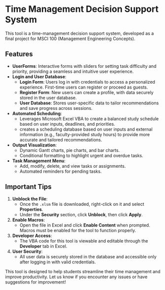 # **Time Management Decision Support System**

This tool is a time-management decision support system, developed as a final project for MSCI 100 (Management Engineering Concepts).

## **Features**
- **UserForms**: Interactive forms with sliders for setting task difficulty and priority, providing a seamless and intuitive user experience.
- **Login and User Database**:
  - **Login Form**: Users log in with credentials to access a personalized experience. First-time users can register or proceed as guests.
  - **Register Form**: New users can create a profile, with data securely stored in the user database.
  - **User Database**: Stores user-specific data to tailor recommendations and save progress across sessions.
- **Automated Scheduling**:
  - Leverages Microsoft Excel VBA to create a balanced study schedule based on user inputs, deadlines, and priorities.
  - creates a scheduling database based on user inputs and external information (e.g., faculty-provided study hours) to provide more accurate and tailored recommendations.
- **Output Visualization**:
  - Dynamic Gantt charts, pie charts, and bar charts.
  - Conditional formatting to highlight urgent and overdue tasks.
- **Task Management Menu**:
  - Add, modify, delete, and view tasks or assignments.
  - Automated reminders for pending tasks.

## **Important Tips**
1. **Unblock the File**:
   - Once the `.xlsm` file is downloaded, right-click on it and select **Properties**.
   - Under the **Security** section, click **Unblock**, then click **Apply**.
2. **Enable Macros**:
   - Open the file in Excel and click **Enable Content** when prompted. Macros must be enabled for the tool to function properly.
3. **Developer Access**:
   - The VBA code for this tool is viewable and editable through the **Developer** tab in Excel.
4. **User Security**:
   - All user data is securely stored in the database and accessible only after logging in with valid credentials.

This tool is designed to help students streamline their time management and improve productivity. Let us know if you encounter any issues or have suggestions for improvement!
